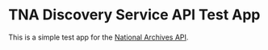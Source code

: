TNA Discovery Service API Test App
==================================

This is a simple test app for the [National Archives API](https://github.com/nationalarchives/discovery-api).

